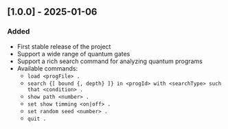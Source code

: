 ## [1.0.0] - 2025-01-06

### Added

- First stable release of the project
- Support a wide range of quantum gates
- Support a rich search command for analyzing quantum programs
- Available commands:
    + `load <progFile> .`
    + `search {[ bound {, depth} ]} in <progId> with <searchType> such that <condition> .`
    + `show path <number> .`
    + `set show timming <on|off> .`
    + `set random seed <number> .`
    + `quit .`